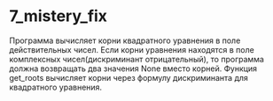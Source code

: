 # 7_mistery_fix

Программа вычисляет корни квадратного уравнения в поле действительных чисел. Если корни уравнения находятся в поле комплексных чисел(дискриминант отрицательный), то программа должна возвращать два значения None вместо корней.
Функция get_roots вычисляет корни через формулу дискриминанта для квадратного уравнения.